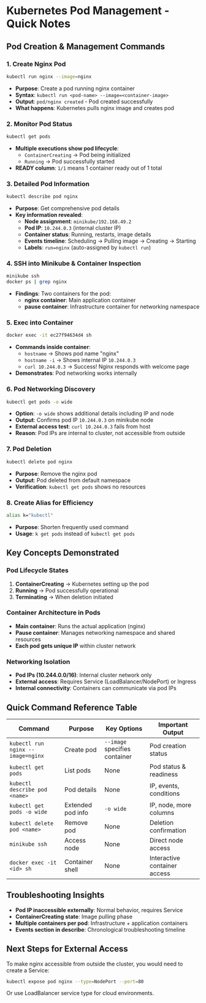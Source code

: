 # Kubernetes Pod Management - Quick Notes

## Pod Creation & Management Commands

### 1. Create Nginx Pod
```bash
kubectl run nginx --image=nginx
```
- **Purpose**: Create a pod running nginx container
- **Syntax**: `kubectl run <pod-name> --image=<container-image>`
- **Output**: `pod/nginx created` - Pod created successfully
- **What happens**: Kubernetes pulls nginx image and creates pod

### 2. Monitor Pod Status
```bash
kubectl get pods
```
- **Multiple executions show pod lifecycle**:
  - `ContainerCreating` → Pod being initialized
  - `Running` → Pod successfully started
- **READY column**: `1/1` means 1 container ready out of 1 total

### 3. Detailed Pod Information
```bash
kubectl describe pod nginx
```
- **Purpose**: Get comprehensive pod details
- **Key information revealed**:
  - **Node assignment**: `minikube/192.168.49.2`
  - **Pod IP**: `10.244.0.3` (internal cluster IP)
  - **Container status**: Running, restarts, image details
  - **Events timeline**: Scheduling → Pulling image → Creating → Starting
  - **Labels**: `run=nginx` (auto-assigned by `kubectl run`)

### 4. SSH into Minikube & Container Inspection
```bash
minikube ssh
docker ps | grep nginx
```
- **Findings**: Two containers for the pod:
  - **nginx container**: Main application container
  - **pause container**: Infrastructure container for networking namespace

### 5. Exec into Container
```bash
docker exec -it ec27f94634d4 sh
```
- **Commands inside container**:
  - `hostname` → Shows pod name "nginx"
  - `hostname -i` → Shows internal IP `10.244.0.3`
  - `curl 10.244.0.3` → Success! Nginx responds with welcome page
- **Demonstrates**: Pod networking works internally

### 6. Pod Networking Discovery
```bash
kubectl get pods -o wide
```
- **Option**: `-o wide` shows additional details including IP and node
- **Output**: Confirms pod IP `10.244.0.3` on minikube node
- **External access test**: `curl 10.244.0.3` fails from host
- **Reason**: Pod IPs are internal to cluster, not accessible from outside

### 7. Pod Deletion
```bash
kubectl delete pod nginx
```
- **Purpose**: Remove the nginx pod
- **Output**: Pod deleted from default namespace
- **Verification**: `kubectl get pods` shows no resources

### 8. Create Alias for Efficiency
```bash
alias k="kubectl"
```
- **Purpose**: Shorten frequently used command
- **Usage**: `k get pods` instead of `kubectl get pods`

## Key Concepts Demonstrated

### Pod Lifecycle States
1. **ContainerCreating** → Kubernetes setting up the pod
2. **Running** → Pod successfully operational
3. **Terminating** → When deletion initiated

### Container Architecture in Pods
- **Main container**: Runs the actual application (nginx)
- **Pause container**: Manages networking namespace and shared resources
- **Each pod gets unique IP** within cluster network

### Networking Isolation
- **Pod IPs (10.244.0.0/16)**: Internal cluster network only
- **External access**: Requires Service (LoadBalancer/NodePort) or Ingress
- **Internal connectivity**: Containers can communicate via pod IPs

## Quick Command Reference Table

| Command | Purpose | Key Options | Important Output |
|---------|---------|-------------|------------------|
| `kubectl run nginx --image=nginx` | Create pod | `--image` specifies container | Pod creation status |
| `kubectl get pods` | List pods | None | Pod status & readiness |
| `kubectl describe pod <name>` | Pod details | None | IP, events, conditions |
| `kubectl get pods -o wide` | Extended pod info | `-o wide` | IP, node, more columns |
| `kubectl delete pod <name>` | Remove pod | None | Deletion confirmation |
| `minikube ssh` | Access node | None | Direct node access |
| `docker exec -it <id> sh` | Container shell | None | Interactive container access |

## Troubleshooting Insights
- **Pod IP inaccessible externally**: Normal behavior, requires Service
- **ContainerCreating state**: Image pulling phase
- **Multiple containers per pod**: Infrastructure + application containers
- **Events section in describe**: Chronological troubleshooting timeline

## Next Steps for External Access
To make nginx accessible from outside the cluster, you would need to create a Service:
```bash
kubectl expose pod nginx --type=NodePort --port=80
```
Or use LoadBalancer service type for cloud environments.